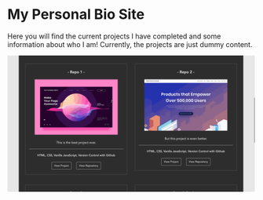 # My Personal Bio Site

Here you will find the current projects I have completed and some information about who I am! Currently, the projects are just dummy content.

![Demo of Site](personal-bio-site-demo.gif)
